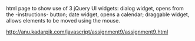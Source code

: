 html page to show use of 3 jQuery UI widgets:
dialog widget, opens from the -instructions- button;
date widget, opens a calendar;
draggable widget, allows elements to be moved using the mouse.

http://anu.kadarpik.com/javascript/assignment9/assignment9.html

